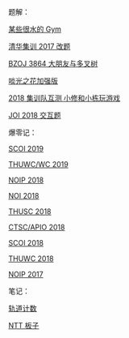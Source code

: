 题解：

[某些很水的 Gym](regional)

[清华集训 2017 改题](thujx.html)

[BZOJ 3864 大朋友与多叉树](BZOJ3864.html)

[啖光之花加强版](poly2.html)

[2018 集训队互测 小修和小栋玩游戏](mcfx.html)

[JOI 2018 交互题](JOI2018_communication.html)

爆零记：

[SCOI 2019](SCOI2019.html)

[THUWC/WC 2019](WC2019.html)

[NOIP 2018](NOIP2018.html)

[NOI 2018](NOI18.html)

[THUSC 2018](THUSC.html)

[CTSC/APIO 2018](CTSC-APIO.html)

[SCOI 2018](SCOI2018.html)

[THUWC 2018](THUWC.html)

[NOIP 2017](NOIP2017.html)

笔记：

[轨道计数](Polya.html)

[NTT 板子](NTT.html)
